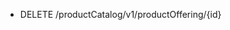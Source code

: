 <!--
    ATTENTION: This file was generated via gradle!
               Do NOT manually edit this file! Any such changes will be overwritten!
-->

* DELETE /productCatalog/v1/productOffering/{id}
